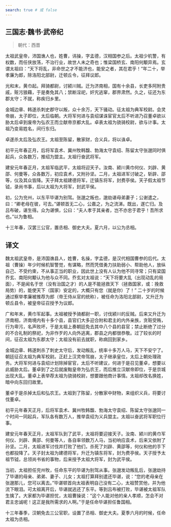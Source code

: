 ```yaml
---
search: true # 或 false
---
```


## 三国志·魏书·武帝纪

>
> 朝代：西晋

太祖武皇帝，沛国谯人也，姓曹，讳操，字孟德，汉相国参之后。太祖少机警，有权数，而任侠放荡，不治行业，故世人未之奇也；惟梁国桥玄、南阳何颙异焉。玄谓太祖曰：“天下将乱，非命世之才不能济也，能安之者，其在君乎！”年二十，举孝廉为郎，除洛阳北部尉，迁顿丘令，征拜议郎。

光和末，黄巾起。拜骑都尉，讨颍川贼。迁为济南相，国有十余县，长吏多阿附贵戚，赃污狼藉，于是奏免其八；禁断淫祀，奸宄逃窜，郡界肃然。久之，征还为东郡太守；不就，称疾归乡里。

金城边章、韩遂杀刺史郡守以叛，众十余万，天下骚动。征太祖为典军校尉。会灵帝崩，太子即位，太后临朝。大将军何进与袁绍谋诛宦官太后不听进乃召董卓欲以胁太后卓到废帝为弘农王而立献帝京都大乱。卓表太祖为骁骑校尉，欲与计事。太祖乃变易姓名，间行东归。

卓遂杀太后及弘农王。太祖至陈留，散家财，合义兵，将以诛卓。 

初平元年春正月，后将军袁术、冀州牧韩馥、勃海太守袁绍、陈留太守张邈同时俱起兵，众各数万，推绍为盟主。太祖行奋武将军。

建安元年春正月，太祖军临武平，太祖将迎天子。汝南、颍川黄巾何仪、刘辟、黄邵、何曼等，众各数万，初应袁术，又附孙坚。二月，太祖进军讨破之，斩辟、邵等，仪及其众皆降。天子拜太祖建德将军，迁镇东将军，封费亭侯。天子假太祖节钺，录尚书事，后以太祖为大将军，封武平侯。

初，公为兖州，以东平毕谌为别驾。张邈之叛也，邈劫谌母弟妻子；公谢遣之，曰：“卿老母在彼，可去。”谌顿首无二心，公嘉之，为之流涕。既出，遂亡归。及吕布破，谌生得。众为谌惧，公曰：“夫人孝于其亲者，岂不亦忠于君乎！吾所求也。”以为鲁相。

十三年春，汉罢三公官，置丞相、御史大夫。夏六月，以公为丞相。

## 译文

魏太祖武皇帝，是沛国谯县人，姓曹，名操，字孟德，是汉代相国曹参的后代。太祖（曹操）年少时候机智警觉，有谋略，然而凭借勇力扶助弱小、帮助他人，放纵自己、不受约束，不从事正当的职业，因此世上没有人认为他不同寻常；只有梁国乔玄、南阳何颙认为他与众不同。乔玄对太祖说：“天下将要大乱（出现动乱的局面），不是闻名于世（没有治国之才）的人是不能拯救天下（拯救国家，或：挽救局势）的，能使天下（国家）安定的，大概只有您（就是你）了！” 二十岁的时候通过察举孝廉被推荐为郎（帝王侍从官的统称），被任命为洛阳北部尉，又升迁为顿丘县令，被皇帝征召授予为议郎。

广和年末，黄巾军起事。太祖被授予骑都尉一职，讨伐颍川的反贼。后来又升迁为济南相，济南境内有十多个县，县官们大多迎合附和君主的内外亲族，贪赃受贿，行为卑污，名声败坏，于是太祖上奏朝廷免去其中八个县的县官；禁止断绝了过分的不合礼制的祭祀，为非作歹的人向外逃离，郡县之内都很恭敬。过了较长的时间，征召太祖为东郡太守；太祖没有前去就职，称病回到家乡。

金城边章、韩遂刺杀了刺史太守后，发动叛乱，统率十多万人马，天下不安宁了。朝廷征召太祖为典军校尉。正赶上汉灵帝驾崩，太子继承皇位，太后上朝处理政务。大将军何进与袁绍计划除掉宦官，太后不听建议，何进于是召见董卓，想要以此威胁太后。董卓到了之后就废黜皇帝为弘农王，而后推立汉献帝即位，于是京城出现大乱。董卓上表举荐太祖为骁骑校尉，想要跟他商计事情。太祖却改名换姓，暗中向东回归故里。

董卓于是杀掉太后和弘农王。太祖到了陈留，分散家中财物，来组织义兵，将要讨伐董卓。

初平元年春天正月，后将军袁术、冀州牧韩馥、勃海太守袁绍、陈留太守张邈同一个时间一同起兵，军队各有数万人，推举袁绍为义兵盟主。太祖以奋武将军职位行事。

建安元年春天正月，太祖军队到了武平，太祖将要迎接天子。汝南、颍川的黄巾军何仪、刘辟、黄邵、何曼等人，各自率领数万人马，当初响应袁术，后来又依附了孙坚。二月，太祖进军讨伐并打败了他们，杀死了刘辟、黄邵等，何仪和他的手下也都投降了。天子封太祖为建德将军，升迁为镇东将军，封为费亭侯。天子授予太祖节钺，总领尚书省的事物，后来授予太祖大将军，封为武平侯。

当初，太祖担任兖州牧，任命东平的毕谌为别驾从事。张邈发动叛乱后，张邈劫持了毕谌的母亲、弟弟、妻子、儿女；太祖打算拜别遣还毕谌，说：“您的老母亲在张邈那儿，您可以离去。”毕谌顿首向太祖表明自己没有二心，太祖赞赏他，并为他流下眼泪。可太祖离开后，毕谌就逃还了东平。等到吕布被打败，毕谌被太祖军队生擒了。大家都为毕谌担忧，太祖曹操说：“这个人能对他的亲人孝顺，怎会不对君主忠诚呢！这正是我所需求的人啊。”于是任命毕谌担任鲁国相。

十三年春季，汉朝免去三公官职，设置了丞相、御史大夫。夏季六月的时候，任命太祖为丞相。

